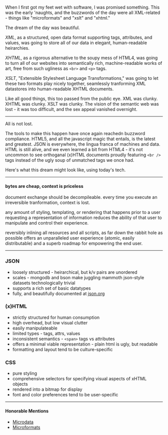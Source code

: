 When I first got my feet wet with software, I was promised something.
This was the early 'naughts, and the buzzwords of the day were all XML-related - things like "microformats" and "xslt" and "xhtml."

The dream of the day was beautiful.


_XML_, as a structured, open data format supporting tags, attributes, and values, was going to store all of our data in elegant, human-readable heirarchies.

_XHTML_, as a rigorous alternative to the soupy mess of HTML4, was going to turn all of our websites into semantically rich, machine-readable works of art, free from such ugliness as `<br>` and `<p>` tags.

_XSLT_, "Extensible Stylesheet Language Transformations," was going to let these two formats play nicely together, seamlessly tranforming XML datastores into human-readable XHTML documents.


Like all good things, this too passed from the public eye.
XML was clunky.
XHTML was clunky.
XSLT was clunky.
The vision of the semantic web was lost - it was too difficult, and the sex appeal vanished overnight.

-----

All is not lost.

The tools to make this happen have once again reachedn buzzword compliance.
HTML5, and all the javascript magic that entails, is the latest and greatest.
JSON is everywhere, the lingua franca of machines and data.
HTML is still alive, and we even learned a bit from HTML4 - it's not uncommon to see orthoganal (x)HTML documents proudly featuring `<br />` tags instead of the ugly soup of unmatched tags we once had.


Here's what this dream might look like, using today's tech.

----

#### bytes are cheap, context is priceless

document exchange should be decompileable.
every time you execute an irreversible tranformation, context is lost.


any amount of styling, templating, or rendering that happens prior to a user requesting a representation of information reduces the ability of that user to manipulate and control their experience.

reversibly inlining all resources and all scripts, as far down the rabbit hole as possible offers an unparalleled user experience (atomic, easily distributable) and a superb roadmap for empowering the end user.

-----

### JSON

* loosely structured - heirarchical, but k/v pairs are unordered
* scales - mongodb and bson make juggling mammoth json-style datasets technologically trivial
* supports a rich set of basic datatypes
* fully, and beautifully documented at [json.org](http://json.org)

### (x)HTML

* strictly structured for human consumption
* high overhead, but low visual clutter
* easily manipulateable
* limited types - tags, attrs, values
* inconsistent semantics - `<span>` tags vs attributes
* offers a minimal viable representation - plain html is ugly, but readable
* formatting and layout tend to be culture-specific

### CSS

* pure styling
* comprehensive selectors for specifying visual aspects of xHTML objects
* rendered into a bitmap for display
* font and color preferences tend to be user-specific

-----

#### Honorable Mentions

* [Microdata](http://www.webmonkey.com/2010/09/microdata-html5s-best-kept-secret/)
* [Microformats](https://developer.mozilla.org/en/Using_microformats)
